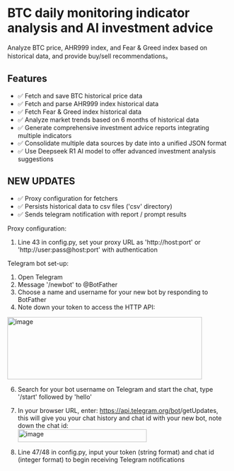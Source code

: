 # BTC daily monitoring indicator analysis and AI investment advice

Analyze BTC price, AHR999 index, and Fear & Greed index based on historical data, and provide buy/sell recommendations。

## Features

- ✅ Fetch and save BTC historical price data
- ✅ Fetch and parse AHR999 index historical data
- ✅ Fetch Fear & Greed index historical data
- ✅ Analyze market trends based on 6 months of historical data
- ✅ Generate comprehensive investment advice reports integrating multiple indicators
- ✅ Consolidate multiple data sources by date into a unified JSON format
- ✅ Use Deepseek R1 AI model to offer advanced investment analysis suggestions

## NEW UPDATES
- ✅ Proxy configuration for fetchers
- ✅ Persists historical data to csv files ('csv' directory)
- ✅ Sends telegram notification with report / prompt results

Proxy configuration:
1) Line 43 in config.py, set your proxy URL as 'http://host:port' or 'http://user:pass@host:port' with authentication

Telegram bot set-up:
1) Open Telegram
2) Message '/newbot' to @BotFather
3) Choose a name and username for your new bot by responding to BotFather
4) Note down your token to access the HTTP API:
  <img width="440" height="141" alt="image" src="https://github.com/user-attachments/assets/fc41684c-5baa-4077-addd-4138ee290d7b" />

6) Search for your bot username on Telegram and start the chat, type '/start' followed by 'hello'
7) In your browser URL, enter: https://api.telegram.org/bot<YOUR-TOKEN>/getUpdates, this will give you your chat history and chat id with your new bot, note down the chat id:                                                    
   <img width="291" height="29" alt="image" src="https://github.com/user-attachments/assets/9dc17ee8-a40e-4c28-8d1d-01a0859cf63e" />

8) Line 47/48 in config.py, input your token (string format) and chat id (integer format) to begin receiving Telegram notifications
